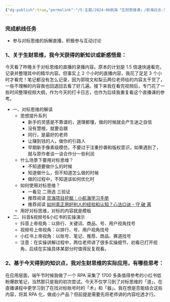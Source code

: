 ```yaml
---
{"dg-publish":true,"permalink":"/5-主题/2024-06航海「生财思维课」/航海日志-生财思维课-2024-06-15 高手领航一/","tags":["生财有术","航海日志","生财思维课"],"noteIcon":"1","created":"2024-06-15","updated":"2024-06-15"}
---
```



### 完成航线任务

- 参与对标思维的拆解直播，积极参与互动讨论

### 1、关于生财思维，我今天获得的新知识或新感悟是：

今天看了昨晚关于对标思维的直播的录播内容。原本的计划是 1.5 倍速快速看完，记录并整理其中的精华内容。但事实上 2 个小时的直播内容，我花了足足 3 个小时才看完！笔记都没有怎么记录，因为郭晓文和梨云两位老师给的内容太干货了，一些不理解的内容我也回退回去看了好几遍。接下来我在看完视频后，专门花了一些时间整理视频大纲，作为今天的打卡日志，也作为后续我重复看这个直播课的参考。

- 一、对标思维的解读
	- 思想提升系列
		- 新手的灵感是不靠谱的，道理都懂，做的时候就会产生迷之自信
		- 没有慧根，就要会跟
		- 同行，是最好的老师
		- 让赚到钱的人，做你的引路人
		- 早期新手像素级模仿，不要过于注重抄袭和版权意识，如果遇到了，就与原作者谈一谈合作分一些利润
	- 什么场景下要用对标思维？
		- 不知道要做什么的时候
		- 知道做什么，但不知道怎么做的时候
		- 做的过程中，不知道该如何优化时
	- 如何使用对标思维？
		- 一看见 二筛选 三验证 
		- 推荐阅读 [蓝海项目挖掘｜小航海学习手册](https://shengcaiyoushu01.feishu.cn/docs/doccna5Ku6int7MRHXm8VouNESh)
		- 推荐阅读 [如何真正用好别人的经验和认知？心法口诀 - 守 破 离](https://articles.zsxq.com/id_lk2269jzghom.html)
	- 用好对标思维，对标的内容就是模板
- 二、抖音&视频号&小红书的实操演示
	- 抖音上帝视角：以排行、关键词、商品、号、用户视角找号
	- 视频号上帝视角：以排行、号、用户视角找号
	- 小红书上帝视角：以账号、笔记、推荐、商品、赛道找号
	- 注意：在实操讲解过程中，两位老师讲了很多实操细节，初看已打开视角，后续在实操具体某部分时值得反复观看。

### 2、基于今天得到的知识点，我对生财思维的实际应用，有哪些思考：

在应用层面，端午节时候我做了一个 RPA 采集了 1700 多条值得参考的小红书低粉爆款笔记，当然那只是我的初次尝试。今天不仅学习到了对标思维的「道」，在直播课程中更学习到了在找对标账号时的「术」和「器」。我在想是否能结合这些内容，将其 RPA 化，做成小产品？但前提是需要先将老师讲的内容吃透才行。
